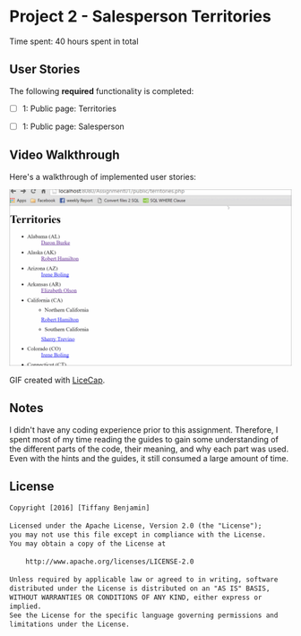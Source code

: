 # Project 2 - Salesperson Territories

Time spent: 40 hours spent in total

## User Stories

The following **required** functionality is completed:

- [ ] 1: Public page: Territories
- [ ] 1: Public page: Salesperson


## Video Walkthrough

Here's a walkthrough of implemented user stories:

<img src='Assignment01.gif' title='Video Walkthrough' width='' alt='Video Walkthrough' />

GIF created with [LiceCap](http://www.cockos.com/licecap/).

## Notes

I didn't have any coding experience prior to this assignment. Therefore, I spent most of my time reading the guides 
to gain some understanding of the different parts of the code, their meaning, and why each part was used. Even with the hints and the guides, 
it still consumed a large amount of time.

## License

    Copyright [2016] [Tiffany Benjamin]

    Licensed under the Apache License, Version 2.0 (the "License");
    you may not use this file except in compliance with the License.
    You may obtain a copy of the License at

        http://www.apache.org/licenses/LICENSE-2.0

    Unless required by applicable law or agreed to in writing, software
    distributed under the License is distributed on an "AS IS" BASIS,
    WITHOUT WARRANTIES OR CONDITIONS OF ANY KIND, either express or implied.
    See the License for the specific language governing permissions and
    limitations under the License.
